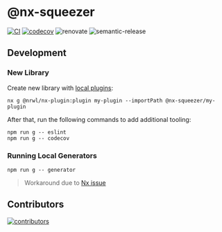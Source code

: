 # @nx-squeezer

[![CI](https://github.com/nx-squeezer/squeezer/actions/workflows/ci.yml/badge.svg)](https://github.com/nx-squeezer/squeezer/actions/workflows/ci.yml) [![codecov](https://codecov.io/gh/nx-squeezer/squeezer/branch/main/graph/badge.svg)](https://codecov.io/gh/nx-squeezer/squeezer) ![renovate](https://img.shields.io/badge/maintaied%20with-renovate-blue?logo=renovatebot) ![semantic-release](https://img.shields.io/badge/%20%20%F0%9F%93%A6%F0%9F%9A%80-semantic--release-e10079.svg)

## Development

### New Library

Create new library with [local plugins](https://nx.dev/plugin-features/create-your-own-plugin#local-workspace-plugins):

```shell
nx g @nrwl/nx-plugin:plugin my-plugin --importPath @nx-squeezer/my-plugin
```

After that, run the following commands to add additional tooling:

```shell
npm run g -- eslint
npm run g -- codecov
```

### Running Local Generators

```shell
npm run g -- generator
```

> Workaround due to [Nx issue](https://github.com/nrwl/nx/issues/9823)

## Contributors

[![contributors](https://contrib.rocks/image?repo=nx-squeezer/squeezer)](https://github.com/nx-squeezer/squeezer/graphs/contributors)
